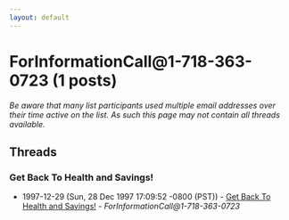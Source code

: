 ```yaml
---
layout: default
---
```


# ForInformationCall@1-718-363-0723 (1 posts)

_Be aware that many list participants used multiple email addresses over their time active on the list. As such this page may not contain all threads available._

## Threads

### Get Back To Health and Savings!
+ 1997-12-29 (Sun, 28 Dec 1997 17:09:52 -0800 (PST)) - [Get Back To Health and Savings!](/archive/1997/12/197b2d9d0d4474b7ea3296a0a71074679023cd69abf7574889c7b22643fded51) - _ForInformationCall@1-718-363-0723_

